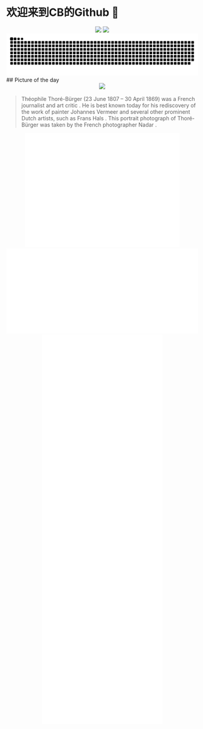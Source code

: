 
# 欢迎来到CB的Github 👋

<div align="center">
  <img height="137px" src="https://github-readme-stats.vercel.app/api?username=SuperCB&show_icons=true&theme=radical" />
  <img height="137px" src="https://github-readme-stats.vercel.app/api/top-langs/?username=SuperCB&hide_title=true&hide_border=true&layout=compact&langs_count=6&text_color=000&icon_color=fff" />
</div>

<div align="center">
  <img  src="./contribution-snake/github-contribution-grid-snake.svg" />
</div>
## Picture of the day
<div align="center">
  <img width=400px src="https://upload.wikimedia.org/wikipedia/commons/thumb/6/66/Th%C3%A9ophile_Thor%C3%A9_by_Nadar.jpg/450px-Th%C3%A9ophile_Thor%C3%A9_by_Nadar.jpg" />
</div>

>Théophile Thoré-Bürger  (23 June 1807 – 30 April 1869) was a French journalist and  art critic . He is best known today for his rediscovery of the work of painter  Johannes Vermeer  and several other prominent Dutch artists, such as  Frans Hals . This portrait photograph of Thoré-Bürger was taken by the French photographer  Nadar .



<div align="center">
  <img height="300px" src="base_metrics.svg" />
  <img  src="metrics.plugin.calendar.full.svg" />
</div>



<div align="center">
  <img  src="plugin_metrics.svg" /> 
</div>
